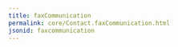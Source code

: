 ```yaml
---
title: faxCommunication
permalink: core/Contact.faxCommunication.html
jsonid: faxcommunication
---
```

